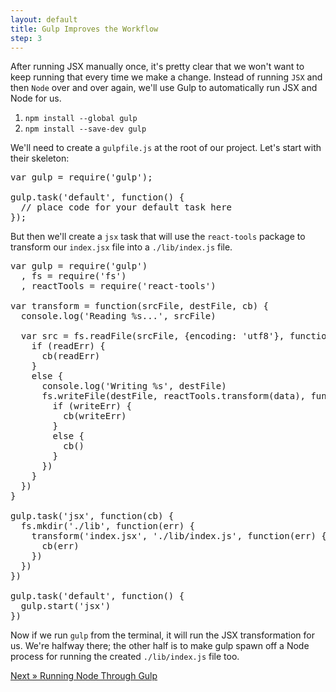 ```yaml
---
layout: default
title: Gulp Improves the Workflow
step: 3
---
```

After running JSX manually once, it's pretty clear that we won't want to keep running that every time we make a change.  Instead of running `JSX` and then `Node` over and over again, we'll use Gulp to automatically run JSX and Node for us.

1. `npm install --global gulp`
1. `npm install --save-dev gulp`

We'll need to create a `gulpfile.js` at the root of our project.  Let's start with their skeleton:

<pre class="brush: js">
var gulp = require('gulp');

gulp.task('default', function() {
  // place code for your default task here
});
</pre>

But then we'll create a `jsx` task that will use the `react-tools` package to transform our `index.jsx` file into a `./lib/index.js` file.

<pre class="brush: js">
var gulp = require('gulp')
  , fs = require('fs')
  , reactTools = require('react-tools')

var transform = function(srcFile, destFile, cb) {
  console.log('Reading %s...', srcFile)

  var src = fs.readFile(srcFile, {encoding: 'utf8'}, function(readErr, data) {
    if (readErr) {
      cb(readErr)
    }
    else {
      console.log('Writing %s', destFile)
      fs.writeFile(destFile, reactTools.transform(data), function(writeErr) {
        if (writeErr) {
          cb(writeErr)
        }
        else {
          cb()
        }
      })
    }
  })
}

gulp.task('jsx', function(cb) {
  fs.mkdir('./lib', function(err) {
    transform('index.jsx', './lib/index.js', function(err) {
      cb(err)
    })
  })
})

gulp.task('default', function() {
  gulp.start('jsx')
})
</pre>

Now if we run `gulp` from the terminal, it will run the JSX transformation for us.  We're halfway there; the other half is to make gulp spawn off a Node process for running the created `./lib/index.js` file too.

[Next » Running Node Through Gulp](04-gulp-node)

